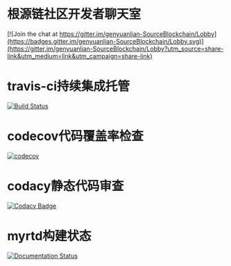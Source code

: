 # 根源链社区开发者聊天室
[![Join the chat at https://gitter.im/genyuanlian-SourceBlockchain/Lobby](https://badges.gitter.im/genyuanlian-SourceBlockchain/Lobby.svg)](https://gitter.im/genyuanlian-SourceBlockchain/Lobby?utm_source=share-link&utm_medium=link&utm_campaign=share-link)
# travis-ci持续集成托管
[![Build Status](https://travis-ci.org/sighttviewliu/myci.svg?branch=master)](https://travis-ci.org/sighttviewliu/myci)
# codecov代码覆盖率检查
[![codecov](https://codecov.io/gh/sighttviewliu/myci/branch/master/graph/badge.svg)](https://codecov.io/gh/sighttviewliu/myci)
# codacy静态代码审查
[![Codacy Badge](https://api.codacy.com/project/badge/Grade/826d55ac1fde4479976754a3a5f9a547)](https://www.codacy.com/app/sighttviewliu/myci?utm_source=github.com&amp;utm_medium=referral&amp;utm_content=sighttviewliu/myci&amp;utm_campaign=Badge_Grade)
# myrtd构建状态
[![Documentation Status](https://readthedocs.org/projects/myrtd/badge/?version=latest)](http://myrtd.readthedocs.io/zh_CN/latest/?badge=latest)
